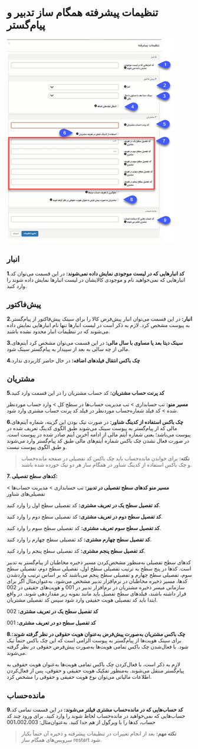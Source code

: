 # تنظیمات پیشرفته همگام ساز تدبیر و پیام‌گستر

![](hamgaamsaztadbir.png)

## انبار

**1.کد انبارهایی که در لیست موجودی نمایش داده نمی‌شوند:** در این قسمت می‌توان کد انبارهایی که نمی‌خواهید نام و موجودی کالایشان در لیست انبارها نمایش داده شوند را وارد کنید.

## پیش‌فاکتور

**2.انبار:** در این قسمت می‌توان انبار پیش‌فرض کالا را برای سینک پیش‌فاکتور از پیام‌گستر به پیوست مشخص کرد. لازم به ذکر است در لیست انبارها تنها نام انبارهایی نمایش داده می‌شوند که در تنظیمات انبار محدود نشده باشند.

**3.سینک دیتا بعد یا مساوی با سال مالی:** در این قسمت می‌توان مشخص کرد آیتم‌های مالی از چه سالی به بعد از سپیدار به پیام‌گستر سینک شود.

**4.چک باکس انتقال فیلدهای اضافه:** در حال حاضر کاربردی ندارد

## مشتریان

**5.کد پرنت حساب مشتریان:** کد حساب مشتریان را در این قسمت وارد کنید

 **مسیر منو:** تب حسابداری > تب مدیریت حساب‌ها در سطح کل > وارد حساب موردنظر شده > کد فیلد شماره‌حساب موردنظر در فیلد کد پرنت حساب مشتری وارد شود.

**6.چک باکس استفاده از کدینگ شناور:** در صورت تیک بودن این گزینه، شماره آیتم‌های مالی که از پیام‌گستر به پیوست سینک می‌شوند طبق الگوی کدینگ تعریف شده در پیوست می‌باشد؛ یعنی شماره آیتم مالی از ادامه آخرین آیتم صادر شده در پیوست است. در صورت فعال نشدن چک باکس شماره آیتم‌های مالی طبق کد پیام‌گستر وارد می‌شوند و طبق الگوی پیوست نیست.

> **نکته:** برای خواندن مانده‌حساب باید چک باکس کد تفصیلی در صفحه مانده‌حساب و چک باکس استفاده از کدینگ شناور در همگام ساز هر دو تیک خورده شده باشند.

**7. کدهای سطح تفصیلی:**

**مسیر منو کدهای سطح تفصیلی در تدبیر:** تب حسابداری >  مدیریت حساب‌ها >  تفصیلی‌های شناور

**کد تفصیل سطح یک در تعریف مشتری:** کد تفصیلی سطح اول را وارد کنید.

**کد تفصیل سطح دوم در تعریف مشتری:** کد تفصیلی سطح دوم را وارد کنید.

**کد تفصیل سطح سوم تعریف مشتری:** کد تفصیلی سطح سوم را وارد کنید.

**کد تفصیل سطح چهارم مشتری:** کد تفصیلی سطح چهارم را وارد کنید.

**کد تفصیل سطح پنجم مشتری:** کد تفصیلی سطح پنجم را وارد کنید.

کدهای سطح تفصیلی به‌منظور مشخص‌کردن مسیر ذخیره مخاطبان از پیام‌گستر به تدبیر است. کدها در پنج سطح به ترتیب تفصیلی سطح اول، تفصیلی سطح دوم، تفصیلی سطح سوم، تفصیلی سطح چهارم و تفصیلی سطح پنجم می‌باشند که بر اساس ترتیب واردشدن کدها، مسیر ذخیره مخاطبان در نرم‌افزار تدبیر مشخص می‌شود. به‌عنوان‌مثال اگر برای سازمانی میسر ذخیره مشتریان در نرم‌افزار تدبیر در 001 و هویت‌های حقیقی در 002 قرار داشته باشند، فیلدهای سطح تفصیل باید مانند نمونه زیر مقداردهی شوند. در واقع ابتدا باید کد تفصیلی هویت حقیقی وارد شود سپس کد تفصیلی مشتریان.

**کد تفصیل سطح یک در تعریف مشتری:** 002

**کد تفصیل سطح دو در تعریف مشتری:** 001

**8.چک باکس مشتریان به‌صورت پیش‌فرض به‌عنوان هویت حقوقی در نظر گرفته شوند:** برای سینک هویت‌ها از پیام‌گستر به پیوست الزامی است که این چک
باکس حتماً تیک شود. با فعال‌شدن چک باکس تمامی هویت‌ها به‌صورت پیش‌فرض حقوقی در نظر گرفته می‌شوند.

لازم به ذکر است، با فعال‌کردن چک باکس تمامی هویت‌ها به‌عنوان هویت حقوقی به پیام‌گستر منتقل می‌شوند. به‌منظور تفکیک هویت حقیقی و حقوقی، پس از فعال‌کردن اطلاعات مالیاتی می‌توان نوع هویت حقیقی و حقوقی را مشخص کرد.

## مانده‌حساب 

**9.کد حساب‌هایی که در مانده‌حساب مشتری فیلتر می‌شوند:** در این قسمت تمامی کد‍ حساب‌هایی که نمی‌خواهید در مانده‌حساب لحاظ شوند را وارد کنید. برای ورود چند کد حساب، کدها را با ویرگول از هم جدا کنید. به‌عنوان‌مثال: 001،002،003

> **نکته مهم:** بعد از انجام تغییرات در تنظیمات پیشرفته و ذخیره آن حتماً یکبار سرویس‌های همگام ساز restart  شود.


